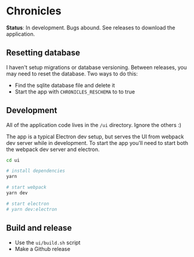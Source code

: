 # Chronicles

**Status**: In development. Bugs abound. See releases to download the application. 


## Resetting database
I haven't setup migrations or database versioning. Between releases, you may need to reset the database. Two ways to do this:

- Find the sqlite database file and delete it
- Start the app with `CHRONICLES_RESCHEMA` to to true

## Development

All of the application code lives in the `/ui` directory. Ignore the others :)



The app is a typical Electron dev setup, but serves the UI from webpack dev server while in development. To start the app you'll need to start both the webpack dev server and electron.

```bash
cd ui

# install dependencies
yarn

# start webpack
yarn dev

# start electron
# yarn dev:electron
```





## Build and release

- Use the `ui/build.sh` script
- Make a Github release

